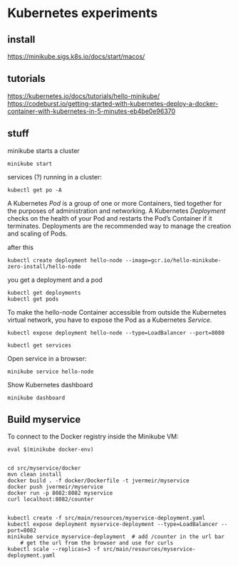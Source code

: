 # Kubernetes experiments

## install

  https://minikube.sigs.k8s.io/docs/start/macos/

## tutorials

  https://kubernetes.io/docs/tutorials/hello-minikube/
  https://codeburst.io/getting-started-with-kubernetes-deploy-a-docker-container-with-kubernetes-in-5-minutes-eb4be0e96370

## stuff 

minikube starts a cluster

    minikube start

services (?) running in a cluster:

    kubectl get po -A

A Kubernetes *Pod* is a group of one or more Containers, tied together for the purposes of administration and networking.
A Kubernetes *Deployment* checks on the health of your Pod and restarts the Pod’s Container if it terminates. Deployments are the recommended way to manage the creation and scaling of Pods.    

after this

    kubectl create deployment hello-node --image=gcr.io/hello-minikube-zero-install/hello-node

you get a deployment and a pod 

    kubectl get deployments
    kubectl get pods

To make the hello-node Container accessible from outside the Kubernetes virtual network, you have to expose the Pod as a Kubernetes *Service*.

    kubectl expose deployment hello-node --type=LoadBalancer --port=8080

    kubectl get services

Open service in a browser: 

    minikube service hello-node
    
Show Kubernetes dashboard    
    
    minikube dashboard
    
## Build myservice

To connect to the Docker registry inside the Minikube VM:

    eval $(minikube docker-env) 


    cd src/myservice/docker
    mvn clean install
    docker build . -f docker/Dockerfile -t jvermeir/myservice
    docker push jvermeir/myservice
    docker run -p 8082:8082 myservice
    curl localhost:8082/counter
    
    
    kubectl create -f src/main/resources/myservice-deployment.yaml 
    kubectl expose deployment myservice-deployment --type=LoadBalancer --port=8082
    minikube service myservice-deployment  # add /counter in the url bar
        # get the url from the browser and use for curls
    kubectl scale --replicas=3 -f src/main/resources/myservice-deployment.yaml
    